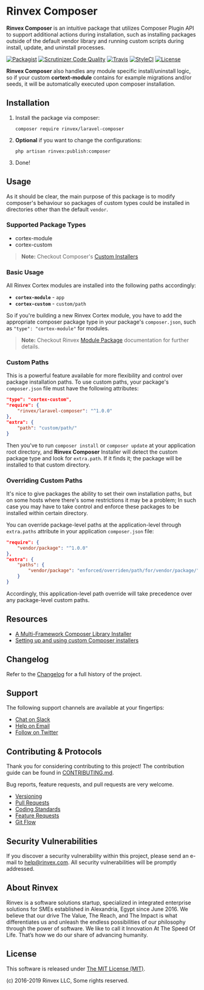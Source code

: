 # Rinvex Composer

**Rinvex Composer** is an intuitive package that utilizes Composer Plugin API to support additional actions during installation, such as installing packages outside of the default vendor library and running custom scripts during install, update, and uninstall processes.

[![Packagist](https://img.shields.io/packagist/v/rinvex/laravel-composer.svg?label=Packagist&style=flat-square)](https://packagist.org/packages/rinvex/laravel-composer)
[![Scrutinizer Code Quality](https://img.shields.io/scrutinizer/g/rinvex/laravel-composer.svg?label=Scrutinizer&style=flat-square)](https://scrutinizer-ci.com/g/rinvex/laravel-composer/)
[![Travis](https://img.shields.io/travis/rinvex/laravel-composer.svg?label=TravisCI&style=flat-square)](https://travis-ci.org/rinvex/laravel-composer)
[![StyleCI](https://styleci.io/repos/77618130/shield)](https://styleci.io/repos/77618130)
[![License](https://img.shields.io/packagist/l/rinvex/laravel-composer.svg?label=License&style=flat-square)](https://github.com/rinvex/laravel-composer/blob/develop/LICENSE)

**Rinvex Composer** also handles any module specific install/uninstall logic, so if your custom **cortext-module** contains for example migrations and/or seeds, it will be automatically executed upon composer installation.


## Installation

1. Install the package via composer:
    ```shell
    composer require rinvex/laravel-composer
    ```

2. **Optional** if you want to change the configurations:
    ```shell
    php artisan rinvex:publish:composer
    ```

3. Done!


## Usage

As it should be clear, the main purpose of this package is to modify composer's behaviour so packages of custom types could be installed in directories other than the default `vendor`.

### Supported Package Types

- cortex-module
- cortex-custom

> **Note:** Checkout Composer's [Custom Installers](https://github.com/composer/composer/blob/master/doc/articles/custom-installers.md)

### Basic Usage

All Rinvex Cortex modules are installed into the following paths accordingly:

- **`cortex-module`** - `app`
- **`cortex-custom`** - `custom/path`

So if you're building a new Rinvex Cortex module, you have to add the appropriate composer package type in your package's `composer.json`, such as `"type": "cortex-module"` for modules.

> **Note:** Checkout Rinvex [Module Package](https://github.com/rinvex/module) documentation for further details.

### Custom Paths

This is a powerful feature available for more flexibility and control over package installation paths. To use custom paths, your package's `composer.json` file must have the following attributes:
```json
"type": "cortex-custom",
"require": {
    "rinvex/laravel-composer": "^1.0.0"
},
"extra": {
    "path": "custom/path/"
}
```
Then you've to run `composer install` or `composer update` at your application root directory, and **Rinvex Composer** Installer will detect the custom package type and look for `extra.path`. If it finds it; the package will be installed to that custom directory.

### Overriding Custom Paths

It's nice to give packages the ability to set their own installation paths, but on some hosts where there's some restrictions it may be a problem; In such case you may have to take control and enforce these packages to be installed within certain directory.

You can override package-level paths at the application-level through `extra.paths` attribute in your application `composer.json` file:
```json
"require": {
    "vendor/package": "^1.0.0"
},
"extra": {
    "paths": {
        "vendor/package": "enforced/overriden/path/for/vendor/package/"
    }
}
```

Accordingly, this application-level path override will take precedence over any package-level custom paths.


## Resources

- [A Multi-Framework Composer Library Installer](https://github.com/composer/installers)
- [Setting up and using custom Composer installers](https://github.com/composer/composer/blob/master/doc/articles/custom-installers.md)


## Changelog

Refer to the [Changelog](CHANGELOG.md) for a full history of the project.


## Support

The following support channels are available at your fingertips:

- [Chat on Slack](https://bit.ly/rinvex-slack)
- [Help on Email](mailto:help@rinvex.com)
- [Follow on Twitter](https://twitter.com/rinvex)


## Contributing & Protocols

Thank you for considering contributing to this project! The contribution guide can be found in [CONTRIBUTING.md](CONTRIBUTING.md).

Bug reports, feature requests, and pull requests are very welcome.

- [Versioning](CONTRIBUTING.md#versioning)
- [Pull Requests](CONTRIBUTING.md#pull-requests)
- [Coding Standards](CONTRIBUTING.md#coding-standards)
- [Feature Requests](CONTRIBUTING.md#feature-requests)
- [Git Flow](CONTRIBUTING.md#git-flow)


## Security Vulnerabilities

If you discover a security vulnerability within this project, please send an e-mail to [help@rinvex.com](help@rinvex.com). All security vulnerabilities will be promptly addressed.


## About Rinvex

Rinvex is a software solutions startup, specialized in integrated enterprise solutions for SMEs established in Alexandria, Egypt since June 2016. We believe that our drive The Value, The Reach, and The Impact is what differentiates us and unleash the endless possibilities of our philosophy through the power of software. We like to call it Innovation At The Speed Of Life. That’s how we do our share of advancing humanity.


## License

This software is released under [The MIT License (MIT)](LICENSE).

(c) 2016-2019 Rinvex LLC, Some rights reserved.
